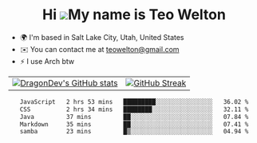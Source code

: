 <div align="center">
  
# Hi ![](https://user-images.githubusercontent.com/18350557/176309783-0785949b-9127-417c-8b55-ab5a4333674e.gif)My name is Teo Welton
</div>

*   🌍  I'm based in Salt Lake City, Utah, United States
*   ✉️  You can contact me at [teowelton@gmail.com](mailto:teowelton@gmail.com)
*   ⚡  I use Arch btw

<div align="center">

|||
|:-------------------------:|:-------------------------:|
| [![DragonDev's GitHub stats](https://github-readme-stats.vercel.app/api?username=DragonDev07&bg_color=1e1e2e&text_color=cdd6f4&icon_color=cba6f7&title_color=94e2d5)](https://github.com/DragonDev07) | [![GitHub Streak](https://streak-stats.demolab.com?user=DragonDev07&theme=catppuccin-mocha)](https://git.io/streak-stats) |

<!--START_SECTION:waka-->

```txt
JavaScript   2 hrs 53 mins   █████████░░░░░░░░░░░░░░░░   36.02 %
CSS          2 hrs 34 mins   ████████░░░░░░░░░░░░░░░░░   32.11 %
Java         37 mins         ██░░░░░░░░░░░░░░░░░░░░░░░   07.84 %
Markdown     35 mins         ██░░░░░░░░░░░░░░░░░░░░░░░   07.41 %
samba        23 mins         █▒░░░░░░░░░░░░░░░░░░░░░░░   04.94 %
```

<!--END_SECTION:waka-->

</div>
